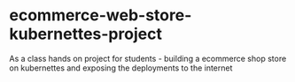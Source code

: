 # ecommerce-web-store-kubernettes-project
As a class hands on project for students - building a ecommerce shop store on kubernettes and exposing the deployments to the internet
